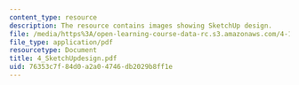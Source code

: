 ```yaml
---
content_type: resource
description: The resource contains images showing SketchUp design.
file: /media/https%3A/open-learning-course-data-rc.s3.amazonaws.com/4-101-experiencing-architecture-studio-spring-2003/76353c7f84d0a2a04746db2029b8ff1e_4_SketchUpdesign.pdf
file_type: application/pdf
resourcetype: Document
title: 4_SketchUpdesign.pdf
uid: 76353c7f-84d0-a2a0-4746-db2029b8ff1e
---
```

